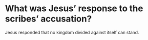 # What was Jesus’ response to the scribes’ accusation?

Jesus responded that no kingdom divided against itself can stand.
